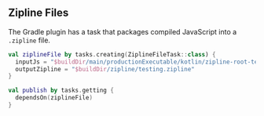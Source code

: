Zipline Files
-------------

The Gradle plugin has a task that packages compiled JavaScript into a `.zipline` file.

```kotlin
val ziplineFile by tasks.creating(ZiplineFileTask::class) {
  inputJs = "$buildDir/main/productionExecutable/kotlin/zipline-root-testing.js"
  outputZipline = "$buildDir/zipline/testing.zipline"
}

val publish by tasks.getting {
  dependsOn(ziplineFile)
}
```
